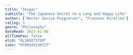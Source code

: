 ```yaml
---
title: "Ikigai"
subtitle: "The Japanese Secret to a Long and Happy Life"
author: ["Hector Garcia Puigcerver", "Francesc Miralles"]
rating: 3
genre: "Philosophy"
dateRead: 2023-01-08
allTimeFav: false
olid: "OL26927371M"
isbn: "9780143130727"
---
```

